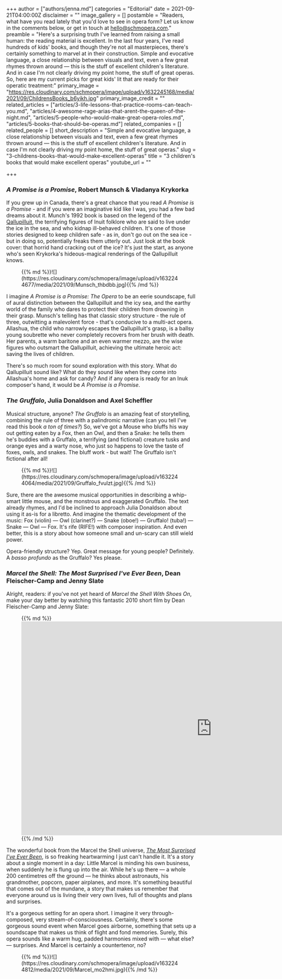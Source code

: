 +++
author = ["authors/jenna.md"]
categories = "Editorial"
date = 2021-09-21T04:00:00Z
disclaimer = ""
image_gallery = []
postamble = "Readers, what have you read lately that you'd love to see in opera form? Let us know in the comments below, or get in touch at [hello@schmopera.com](mailto:hello@schmopera.com)."
preamble = "Here's a surprising truth I've learned from raising a small human: the reading material is excellent. In the last four years, I've read hundreds of kids' books, and though they're not all masterpieces, there's certainly something to marvel at in their construction. Simple and evocative language, a close relationship between visuals and text, even a few great rhymes thrown around — this is the stuff of excellent children's literature. And in case I'm not clearly driving my point home, the stuff of great operas. So, here are my current picks for great kids' lit that are ready for their operatic treatment:"
primary_image = "https://res.cloudinary.com/schmopera/image/upload/v1632245168/media/2021/09/ChildrensBooks_b6yikh.jpg"
primary_image_credit = ""
related_articles = ["articles/3-life-lessons-that-practice-rooms-can-teach-you.md", "articles/4-awesome-rage-arias-that-arent-the-queen-of-the-night.md", "articles/5-people-who-would-make-great-opera-roles.md", "articles/5-books-that-should-be-operas.md"]
related_companies = []
related_people = []
short_description = "Simple and evocative language, a close relationship between visuals and text, even a few great rhymes thrown around — this is the stuff of excellent children's literature. And in case I'm not clearly driving my point home, the stuff of great operas."
slug = "3-childrens-books-that-would-make-excellent-operas"
title = "3 children's books that would make excellent operas"
youtube_url = ""

+++
### _A Promise is a Promise_, Robert Munsch & Vladanya Krykorka

If you grew up in Canada, there's a great chance that you read _A Promise is a Promise_ - and if you were an imaginative kid like I was, you had a few bad dreams about it. Munch's 1992  book is based on the legend of the [Qallupilluit](https://en.wikipedia.org/wiki/Qallupilluit), the terrifying figures of Inuit folklore who are said to live under the ice in the sea, and who kidnap ill-behaved children. It's one of those stories designed to keep children safe - as in, don't go out on the sea ice - but in doing so, potentially freaks them utterly out. Just look at the book cover: that horrid hand cracking out of the ice? It's just the start, as anyone who's seen Krykorka's hideous-magical renderings of the Qallupilluit knows.

<figure data-type="image">{{% md %}}![](https://res.cloudinary.com/schmopera/image/upload/v1632244677/media/2021/09/Munsch_thbdbb.jpg){{% /md %}}

</figure>

I imagine _A Promise is a Promise: The Opera_ to be an eerie soundscape, full of aural distinction between the Qallupilluit and the icy sea, and the earthy world of the family who dares to protect their children from drowning in their grasp. Munsch's telling has that classic story structure - the rule of three, outwitting a malevolent force - that's conducive to a multi-act opera. Allashua, the child who narrowly escapes the Qallupilluit's grasp, is a ballsy young soubrette who never completely recovers from her brush with death. Her parents, a warm baritone and an even warmer mezzo, are the wise figures who outsmart the Qallupilluit, achieving the ultimate heroic act: saving the lives of children.

There's so much room for sound exploration with this story. What do Qallupilluit sound like? What do they sound like when they come into Allashua's home and ask for candy? And if any opera is ready for an Inuk composer's hand, it would be _A Promise is a Promise_.

### _The Gruffalo_, Julia Donaldson and Axel Scheffler

Musical structure, anyone? _The Gruffalo_ is an amazing feat of storytelling, combining the rule of three with a palindromic narrative (can you tell I've read this book _a ton of times?_) So, we've got a Mouse who bluffs his way out getting eaten by a Fox, then an Owl, and then a Snake: he tells them he's buddies with a Gruffalo, a terrifying (and fictional) creature tusks and orange eyes and a warty nose, who just so happens to love the taste of foxes, owls, and snakes. The bluff work - but wait! The Gruffalo isn't fictional after all!

<figure data-type="image">{{% md %}}![](https://res.cloudinary.com/schmopera/image/upload/v1632244064/media/2021/09/Gruffalo_fvulzt.jpg){{% /md %}}

</figure>

Sure, there are the awesome musical opportunities in describing a whip-smart little mouse, and the monstrous and exaggerated Gruffalo. The text already rhymes, and I'd be inclined to approach Julia Donaldson about using it as-is for a libretto. And imagine the thematic development of the music: Fox (violin) — Owl (clarinet?) — Snake (oboe!) — Gruffalo! (tuba!) — Snake — Owl — Fox. It's rife (RIFE!) with composer inspiration. And even better, this is a story about how someone small and un-scary can still wield power.

Opera-friendly structure? Yep. Great message for young people? Definitely. A _basso profundo_ as the Gruffalo? Yes please.

### _Marcel the Shell: The Most Surprised I've Ever Been_, Dean Fleischer-Camp and Jenny Slate

Alright, readers: if you've not yet heard of _Marcel the Shell With Shoes On_, make your day better by watching this fantastic 2010 short film by Dean Fleischer-Camp and Jenny Slate:

<figure data-type="video">{{% md %}}<iframe width="1010" height="568" src="https://www.youtube.com/embed/VF9-sEbqDvU" title="YouTube video player" frameborder="0" allow="accelerometer; autoplay; clipboard-write; encrypted-media; gyroscope; picture-in-picture" allowfullscreen></iframe>{{% /md %}}

</figure>

The wonderful book from the Marcel the Shell universe, [_The Most Surprised I've Ever Been_](https://www.penguinrandomhouse.ca/books/311550/marcel-the-shell-the-most-surprised-ive-ever-been-by-jenny-slate-and-dean-fleischer-camp/9780698198999), is so freaking heartwarming I just can't handle it. It's a story about a single moment in a day: Little Marcel is minding his own business, when suddenly he is flung up into the air. While he's up there — a whole 200 centimetres off the ground — he thinks about astronauts, his grandmother, popcorn, paper airplanes, and more. It's something beautiful that comes out of the mundane, a story that makes us remember that everyone around us is living their very own lives, full of thoughts and plans and surprises.

It's a gorgeous setting for an opera short. I imagine it very through-composed, very stream-of-consciousness. Certainly, there's some gorgeous sound event when Marcel goes airborne, something that sets up a soundscape that makes us think of flight and fond memories. Surely, this opera sounds like a warm hug, padded harmonies mixed with — what else? — surprises. And Marcel is certainly a countertenor, no?

<figure data-type="image">{{% md %}}![](https://res.cloudinary.com/schmopera/image/upload/v1632244812/media/2021/09/Marcel_mo2hmi.jpg){{% /md %}}

</figure>